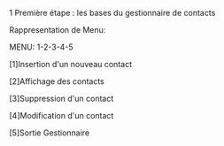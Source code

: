 1 Première étape : les bases du gestionnaire de contacts

Rappresentation de Menu:


MENU: 1-2-3-4-5

[1]Insertion d'un nouveau contact

[2]Affichage des contacts

[3]Suppression d'un contact

[4]Modification d'un contact

[5]Sortie Gestionnaire


